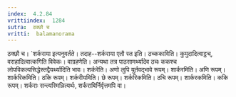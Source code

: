 ```yaml
---
index:  4.2.84
vrittiindex:  1284
sutra:  ठक्छौ च
vritti:  balamanorama 
---
```


ठक्छौ च। `शर्कराया इत्यनुवर्तते। तदाह--शर्कराया एतौ स्त इति। ठच्ककाविति। कुमुदादित्वाट्ठच्, वराहादित्वात्कगिति विवेकः। वाग्रहणेति। अन्यथा तत्र पाठसामर्थ्यादेव ठचः ककश्च लोपविकल्पसिद्धेस्तद्वैयर्थ्यादिति भावः। शर्करेति। अणो लुपि युर्तवद्भावे रूपम्। शार्करमिति। अणि रूपम्। शार्करिकमिति। ठकि रूपम्। शर्करीयमिति। छे रूपम्। शर्करिकमिति। ठचि रूपम्। शार्करकमिति। ककि रूपम्। शर्कराः सन्त्यस्मिन्नित्यर्थः, शर्कराबिर्निर्वृत्तमपि वा। 

